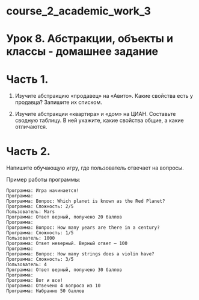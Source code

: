 # course_2_academic_work_3
# Урок 8. Абстракции, объекты и классы - домашнее задание

# Часть 1.
1) Изучите абстракцию «продавец» на «Авито». Какие свойства есть у продавца? Запишите их списком.

2) Изучите абстракции «квартира» и «дом» на ЦИАН. Составьте сводную таблицу. В ней укажите, какие свойства общие, а какие отличаются.

# Часть 2.

Напишите обучающую игру, где пользователь отвечает на вопросы.

Пример работы программы:
```
Программа: Игра начинается!
Программа: 
Программа: Вопрос: Which planet is known as the Red Planet?
Программа: Сложность: 2/5
Пользователь: Mars
Программа: Ответ верный, получено 20 баллов
Программа: 
Программа: Вопрос: How many years are there in a century?
Программа: Сложность: 1/5
Пользователь: 1000
Программа: Ответ неверный. Верный ответ – 100
Программа: 
Программа: Вопрос: How many strings does a violin have?
Программа: Сложность: 3/5
Пользователь: 4
Программа: Ответ верный, получено 30 баллов
Программа: 
Программа: Вот и все!
Программа: Отвечено 4 вопроса из 10
Программа: Набранно 50 баллов
```
